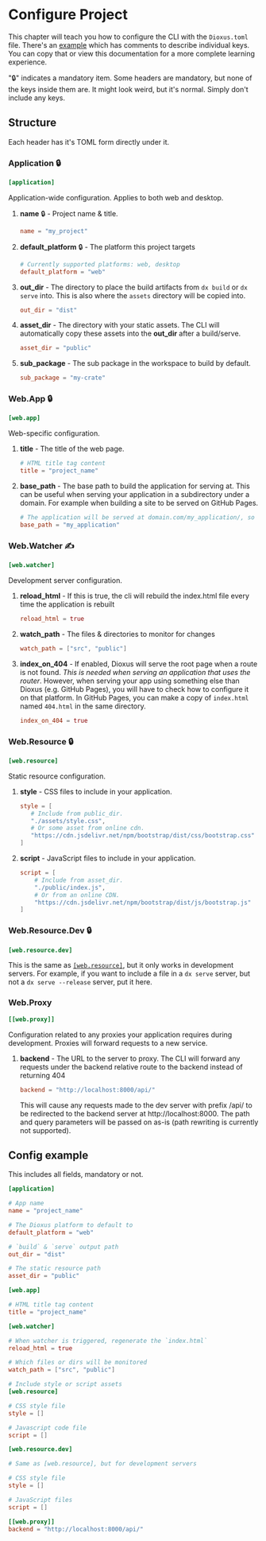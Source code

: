 # Configure Project

This chapter will teach you how to configure the CLI with the `Dioxus.toml` file.
There's an [example](#config-example) which has comments to describe individual keys.
You can copy that or view this documentation for a more complete learning experience.

"🔒" indicates a mandatory item. Some headers are mandatory, but none of the keys inside them are. It might look weird, but it's normal. Simply don't include any keys.

## Structure

Each header has it's TOML form directly under it.

### Application 🔒

```toml
[application]
```

Application-wide configuration. Applies to both web and desktop.

1. **name** 🔒 - Project name & title.
   ```toml
   name = "my_project"
   ```

2. **default_platform** 🔒 - The platform this project targets
   ```toml
   # Currently supported platforms: web, desktop
   default_platform = "web"
   ```

3. **out_dir** - The directory to place the build artifacts from `dx build` or `dx serve` into. This is also where the `assets` directory will be copied into.
    ```toml
    out_dir = "dist"
    ```

4. **asset_dir** - The directory with your static assets. The CLI will automatically copy these assets into the **out_dir** after a build/serve.
   ```toml
   asset_dir = "public"
   ```

5. **sub_package** - The sub package in the workspace to build by default.
   ```toml
   sub_package = "my-crate"
   ```

### Web.App 🔒

```toml
[web.app]
```

Web-specific configuration.

1. **title** - The title of the web page.
   ```toml
   # HTML title tag content
   title = "project_name"
   ```

2. **base_path** - The base path to build the application for serving at. This can be useful when serving your application in a subdirectory under a domain. For example when building a site to be served on GitHub Pages.
   ```toml
   # The application will be served at domain.com/my_application/, so we need to modify the base_path to the path where the application will be served
   base_path = "my_application"
   ```

### Web.Watcher ✍

```toml
[web.watcher]
```

Development server configuration.

1. **reload_html** - If this is true, the cli will rebuild the index.html file every time the application is rebuilt
   ```toml
   reload_html = true
   ```

2. **watch_path** - The files & directories to monitor for changes
   ```toml
   watch_path = ["src", "public"]
   ```

3. **index_on_404** - If enabled, Dioxus will serve the root page when a route is not found.
*This is needed when serving an application that uses the router*.
However, when serving your app using something else than Dioxus (e.g. GitHub Pages), you will have to check how to configure it on that platform.
In GitHub Pages, you can make a copy of `index.html` named `404.html` in the same directory. 
   ```toml
   index_on_404 = true
   ```

### Web.Resource 🔒

```toml
[web.resource]
```

Static resource configuration.

1. **style** - CSS files to include in your application.
   ```toml
   style = [
      # Include from public_dir.
      "./assets/style.css",
      # Or some asset from online cdn.
      "https://cdn.jsdelivr.net/npm/bootstrap/dist/css/bootstrap.css"
   ]
   ```

2. **script** - JavaScript files to include in your application.
    ```toml
    script = [
        # Include from asset_dir.
        "./public/index.js",
        # Or from an online CDN.
        "https://cdn.jsdelivr.net/npm/bootstrap/dist/js/bootstrap.js"
    ]
   ```

### Web.Resource.Dev 🔒

```toml
[web.resource.dev]
```

This is the same as [`[web.resource]`](#webresource-), but it only works in development servers.
For example, if you want to include a file in a `dx serve` server, but not a `dx serve --release` server, put it here.

### Web.Proxy

```toml
[[web.proxy]]
```

Configuration related to any proxies your application requires during development. Proxies will forward requests to a new service.

1. **backend** - The URL to the server to proxy. The CLI will forward any requests under the backend relative route to the backend instead of returning 404
   ```toml
   backend = "http://localhost:8000/api/"
   ```
   This will cause any requests made to the dev server with prefix /api/ to be redirected to the backend server at http://localhost:8000. The path and query parameters will be passed on as-is (path rewriting is currently not supported).

## Config example

This includes all fields, mandatory or not.

```toml
[application]

# App name
name = "project_name"

# The Dioxus platform to default to
default_platform = "web"

# `build` & `serve` output path
out_dir = "dist"

# The static resource path
asset_dir = "public"

[web.app]

# HTML title tag content
title = "project_name"

[web.watcher]

# When watcher is triggered, regenerate the `index.html`
reload_html = true

# Which files or dirs will be monitored
watch_path = ["src", "public"]

# Include style or script assets
[web.resource]

# CSS style file
style = []

# Javascript code file
script = []

[web.resource.dev]

# Same as [web.resource], but for development servers

# CSS style file
style = []

# JavaScript files
script = []

[[web.proxy]]
backend = "http://localhost:8000/api/"
```
